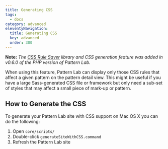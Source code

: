 ```yaml
---
title: Generating CSS
tags:
  - docs
category: advanced
eleventyNavigation:
  title: Generating CSS
  key: advanced
  order: 300
---
```


**Note:** _The [CSS Rule Saver](https://github.com/dmolsen/css-rule-saver) library and CSS generation feature was added in v0.6.0 of the PHP version of Pattern Lab._

When using this feature, Pattern Lab can display only those CSS rules that affect a given pattern on the pattern detail view. This might be useful if you have a large Sass-generated CSS file or framework but only need a sub-set of styles that may affect a small piece of mark-up or pattern.

## How to Generate the CSS

To generate your Pattern Lab site with CSS support on Mac OS X you can do the following:

1. Open `core/scripts/`
2. Double-click `generateSiteWithCSS.command`
3. Refresh the Pattern Lab site
